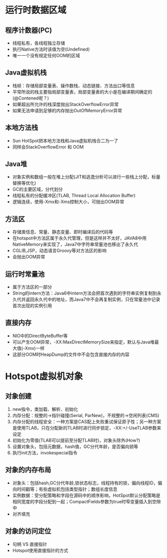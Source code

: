 # 运行时数据区域

## 程序计数器(PC)

* 线程私有，各线程独立存储
* 执行Native方法时该值为空(Undefined)
* 唯一一个没有规定任何OOM的区域

## Java虚拟机栈

* 栈帧：存储局部变量表、操作数栈、动态链接、方法出口等信息
* 平常所说的栈主要指局部变量表，局部变量表的大小是在编译期间确定的(@Contened呢？)
* 如果超出所允许的栈深度抛出StackOverflowError异常
* 如果无法申请到足够的内存抛出OutOfMemoryError异常

## 本地方法栈

* Sun HotSpot把本地方法栈和Java虚拟机栈合二为一了
* 同样会StackOverflowError 和 OOM

## Java堆

* 对象实例和数组一般在堆上分配(JIT和逃逸分析可以进行一些栈上分配，标量替换等优化)
* GC的主要区域，分代划分
* 线程私有的分配缓冲区(TLAB, Thread Local Allocation Buffer)
* 逻辑连续，使用-Xmx和-Xms控制大小，可抛出OOM异常

## 方法区

* 存储类信息、常量、静态变量、即时编译后的代码等
* 在hotspot中方法区属于永久代管理，但是这样并不太好，JAVA8中用NativeMemory来实现了，Java7中字符串常量池也移出了永久代
* CGLIB,JSP，动态语言Groovy等对方法区的影响
* 会抛出OOM异常

## 运行时常量池

* 属于方法区的一部分
* String的intern方法：Java6中intern方法会把首次遇到的字符串实例复制到永久代并返回永久代中的地址，而Java7中不会再复制实例，只在常量池中记录首次出现的实例引用

## 直接内存

* NIO中的DirectByteBuffer等
* 可以产生OOM异常，-XX:MaxDirectMemorySize来指定，默认与Java堆最大值(-Xmx)一样
* 这部分OOM时HeapDump的文件中不会包含直接内存的内容

# Hotspot虚拟机对象

## 对象创建

1. new指令，类加载、解析、初始化
2. 内存分配：规整的->指针碰撞(Serial, ParNew)，不规整的->空闲列表(CMS)
3. 内存分配的线程安全：一种方案是CAS配上失败重试保证原子性；另一种方案是使用TLAB，只在分配新的TLAB时进行同步锁定，-XX:+/-UseTLAB参数来设定
4. 初始化为零值(TLAB可以提前至分配TLAB时)，对象头除外(How?)
5. 设置对象头，包括元数据，hash值，GC分代年龄，是否偏向锁等
6. 执行init方法，invokespecial指令

## 对象的内存布局

* 对象头：包括hash,GC分代年龄,锁状态标志，线程持有的锁，偏向线程ID，偏向时间戳等；有些虚拟机包括类型指针；数组长度信息
* 实例数据：受分配策略和字段在源码中的顺序影响，HotSpot默认分配策略是相同宽度的字段分配到一起；CompactFields参数为true时窄变量插入到空隙中
* 对齐填充

## 对象的访问定位

* 句柄 VS 直接指针
* Hotspot使用直接指针的方式